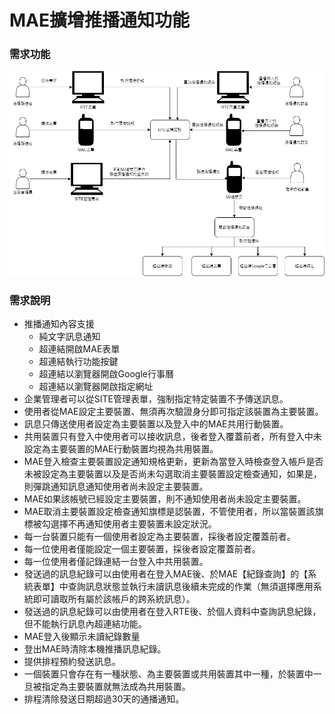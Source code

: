 # MAE擴增推播通知功能

### <div id="requirement">需求功能</div>

![Alt pushmessage](./img/pushmessage.png)

### <div id="requirement">需求說明</div>
* 推播通知內容支援
    * 純文字訊息通知
    * 超連結開啟MAE表單
    * 超連結執行功能按鍵
    * 超連結以瀏覽器開啟Google行事曆
    * 超連結以瀏覽器開啟指定網址
* 企業管理者可以從SITE管理表單，強制指定特定裝置不予傳送訊息。
* 使用者從MAE設定主要裝置、無須再次驗證身分即可指定該裝置為主要裝置。
* 訊息只傳送使用者設定為主要裝置以及登入中的MAE共用行動裝置。
* 共用裝置只有登入中使用者可以接收訊息，後者登入覆蓋前者，所有登入中未設定為主要裝置的MAE行動裝置均視為共用裝置。
* MAE登入檢查主要裝置設定通知規格更新，更新為當登入時檢查登入帳戶是否未被設定為主要裝置以及是否尚未勾選取消主要裝置設定檢查通知，如果是，則彈跳通知訊息通知使用者尚未設定主要裝置。
* MAE如果該帳號已經設定主要裝置，則不通知使用者尚未設定主要裝置。
* MAE取消主要裝置設定檢查通知旗標是認裝置，不管使用者，所以當裝置該旗標被勾選擇不再通知使用者主要裝置未設定狀況。
* 每一台裝置只能有一個使用者設定為主要裝置，採後者設定覆蓋前者。
* 每一位使用者僅能設定一個主要裝置，採後者設定覆蓋前者。
* 每一位使用者僅記錄連結一台登入中共用裝置。
* 發送過的訊息紀錄可以由使用者在登入MAE後、於MAE【紀錄查詢】的【系統表單】中查詢訊息狀態並執行未讀訊息後續未完成的作業（無須選擇應用系統即可讀取所有屬於該帳戶的跨系統訊息）。
* 發送過的訊息紀錄可以由使用者在登入RTE後、於個人資料中查詢訊息紀錄，但不能執行訊息內超連結功能。
* MAE登入後顯示未讀紀錄數量
* 登出MAE時清除本機推播訊息紀錄。
* 提供排程預約發送訊息。
* 一個裝置只會存在有一種狀態、為主要裝置或共用裝置其中一種，於裝置中一旦被指定為主要裝置就無法成為共用裝置。
* 排程清除發送日期超過30天的通播通知。
